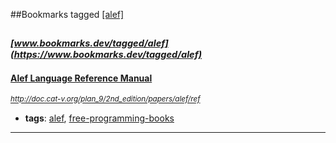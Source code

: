 ##Bookmarks tagged [[alef]](https://www.bookmarks.dev?q=[alef])

_<sup><sup>[www.bookmarks.dev/tagged/alef](https://www.bookmarks.dev/tagged/alef)</sup></sup>_
---
#### [Alef Language Reference Manual](http://doc.cat-v.org/plan_9/2nd_edition/papers/alef/ref)
_<sup>http://doc.cat-v.org/plan_9/2nd_edition/papers/alef/ref</sup>_

* **tags**: [alef](../tagged/alef.md), [free-programming-books](../tagged/free-programming-books.md)
---
